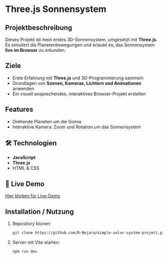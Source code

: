 # Three.js Sonnensystem

## Projektbeschreibung
Dieses Projekt ist mein erstes 3D-Sonnensystem, umgesetzt mit **Three.js**.  
Es simuliert die Planetenbewegungen und erlaubt es, das Sonnensystem **live im Browser** zu erkunden.  

## Ziele
- Erste Erfahrung mit **Three.js** und 3D-Programmierung sammeln  
- Grundlagen von **Szenen, Kameras, Lichtern und Animationen** anwenden  
- Ein visuell ansprechendes, interaktives Browser-Projekt erstellen  

## Features
- Drehende Planeten um die Sonne  
- Interaktive Kamera: Zoom und Rotation um das Sonnensystem    

## 🛠️ Technologien
- **JavaScript**  
- **Three.js**  
- HTML & CSS  

## 🔗 Live Demo
[Hier klicken für Live-Demo](https://dapper-bienenstitch-759165.netlify.app/)

## Installation / Nutzung
1. Repository klonen:  
   ```bash
   git clone https://github.com/R-Nejara/simple-solar-system-project.git
   ```
2. Server mit Vite starten:
   ```bash
   npm run dev
   ```
